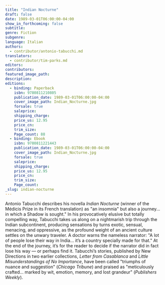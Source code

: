 ```yaml
---
title: "Indian Nocturne"
draft: false
date: 1989-03-01T06:00:00-04:00
show_in_forthcoming: false
subtitle:
genre: Fiction
subgenre:
language: Italian
authors:
  - contributor/antonio-tabucchi.md
translators:
  - contributor/tim-parks.md
editors:
contributors:
featured_image_path:
description:
editions:
  - binding: Paperback
    isbn: 9780811210805
    publication_date: 1989-03-01T06:00:00-04:00
    cover_image_path: Indian_Nocturne.jpg
    forsale: true
    saleprice:
    shipping_charge:
    price_us: 12.95
    price_cn:
    trim_size:
    Page_count: 88
  - binding: Ebook
    isbn: 9780811221443
    publication_date: 1989-03-01T06:00:00-04:00
    cover_image_path: Indian_Nocturne.jpg
    forsale: true
    saleprice:
    shipping_charge:
    price_us: 12.95
    price_cn:
    trim_size:
    Page_count:
_slug: indian-nocturne
---
```


Antonio Tabucchi describes his novella _Indian Nocturne_ (winner of the Médicis Prize in its French translation) as "an insomnia" but also a journey... in which a Shadow is sought." In his provocatively elusive but totally compelling way, Tabucchi takes us along on a nightmarish trip through the Indian subcontinent, producing sensations by turns exotic, sensual, menacing, and oppressive, as the profound weight of an ancient culture settles on the unwary traveler. A doctor warns the nameless narrator: "A lot of people lose their way in India... it’s a country specially made for that." At the end of the journey, it’s for the reader to decide if the narrator did in fact lose his way — or perhaps find it. Tabucchi’s stories, published by New Directions in two earlier collections, _Letter from Casablanca_ and _Little Misunderstandings of No Importance_, have been called "triumphs of nuance and suggestion" (_Chicago Tribune_) and praised as "meticulously crafted... marked by wit, emotion, memory, and lost grandeur" (_Publishers Weekly_).

